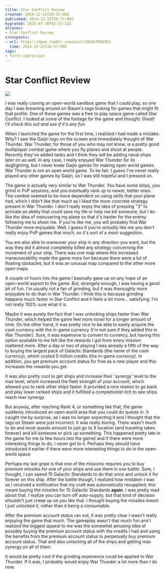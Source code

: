 ```yaml
---
title: Star Conflict Review
created: 2014-12-22T20:37:00Z
published: 2014-12-22T20:37:00Z
migrated: 2025-07-30T02:57:12Z
aliases:
- Star Conflict Review
crossposts:
- url: https://dpek.tumblr.com/post/105917892953
  time: 2014-12-22T20:37:00Z
tags:
- first-impression
---
```


# Star Conflict Review

![](20141222203700-star-conflict.png)

I was really craving an open-world sandbox game that I could play, so one day I was browsing around on Steam's tags looking for games that might fit that profile. One of these games was a free to play space game called Star Conflict. I looked at some of the footage for the game and thought: *Great! I'll check this out and see if it's any fun.*

When I launched the game for the first time, I realized I had made a mistake. Why? I saw the Gaijin logo on the screen and immediately thought of War Thunder. War Thunder, for those of you who may not know, is a pretty good multiplayer combat game where you fly planes and shoot at people. Recently they've added tanks and I think they will be adding naval ships later on as well. In any case, I really enjoyed War Thunder for its dogfighting, but I never knew Gaijin games for making open world games. War Thunder is not an open world game. To be fair, I guess I've never really played any other games by Gaijin, so I was still hopeful and I pressed on.

The game is actually very similar to War Thunder. You have some ships, you grind in PvP sessions, and you eventually rank up to newer, better ones. The combat seemed to be more dependent on using skills that your plane had, which I didn't like that much as I liked the more concrete strategy present in War Thunder. I don't really enjoy the idea of pressing "3" to activate an ability that could save my life or help me kill someone, but I do like the idea of manuvering my plane so that it's harder for the enemy following me to shoot me. If you're like me, you will probably find War Thunder more enjoyable. Well, I guess if you're *actually* like me you don't really enjoy PvP games that much, so it's sort of a moot suggestion.

You are also able to maneuver your ship in any direction you want, but the way they did it almost completely killed any strategy concerning the movement of your ship. There was one map where this increased maneuverability made the game more fun because there were a lot of floating obstacles, but it was an unusual map compared to the other more open maps.

A couple of hours into the game I basically gave up on any hope of an open-world aspect to the game. But, strangely enough, I was having a good bit of fun. I'm usually not a fan of grinding, but it was thoroughly more enjoyable to do than in War Thunder. I think this is because grinding happens much faster in Star Conflict and it feels a lot more... satisfying. I'm not really 100% sure what it is.

Maybe it was purely the fact that I was unlocking ships faster than War Thunder, which helped the game feel more novel for a longer amount of time. On the other hand, it was pretty nice to be able to easily acquire the cash currency with the in-game currency (I'm not sure if they added this in War Thunder). Sure, it was expensive to convert to currency, but having this option available to me felt like the rewards I got from every mission mattered more. After a day or two of playing I was already a fifth of the way to buying the largest pack of Galactic Standards (the name of the cash currency), which costed 5 million credits (the in-game currency). In addition, you get premium account status for free as a new player and this increases the rewards you get.

It was also pretty cool to get ships and increase their 'synergy' level to the max level, which increased the fleet strength of your account, which allowed you to rank other ships faster. It provided a nice reason to go back and play lower ranked ships and it fulfilled a completionist itch to see ships reach max synergy.

But anyway, after reaching Rank 4, or something like that, the game suddenly introduced an open world area that you could do quests in. It caught me by surprise, as I was no longer expecting it and I thought that the tags on Steam were just incorrect. It was really boring. There wasn't much to do and most quests amount to just go to X location (and traveling takes forever) and kill someone or pick up something. This happened pretty late in the game for me (a few hours into the game) and if there were more interesting things to do, I never got to it. Perhaps they should have introduced it earlier if there were more interesting things to do in the open-world space.

Perhaps my last gripe is that one of the missions requires you to buy premium missiles for one of your ships and use them in one battle. Sure, I thought, I can spend 15 Galactic Standards to do that once and unlock it for forever on this ship. After the battle though, I realized how mistaken I was as I received a notification that my craft was automatically resupplied; this meant buying the missiles for 15 Galactic Standards **again**. I was pretty mad about that. I realize you can turn off auto-supply, but that kind of decision shouldn't just creep up on you like that. I thought buying the missiles meant I just unlocked it, rather than it being a consumable.

After the premium account status ran out, it was pretty clear I wasn't really enjoying the game that much. The gameplay wasn't that much fun and I realized the biggest appeal to me was the somewhat amusing idea of possibly buying the premium account status with the credits I had and using the benefits from the premium account status to perpetually buy premium account status. That and also unlocking all of the ships and getting max synergy on all of them.

It would be pretty cool if the grinding experience could be applied to War Thunder. If it was, I probably would enjoy War Thunder a lot more than I do now.
